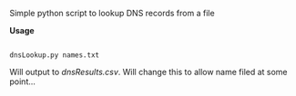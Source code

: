 Simple python script to lookup DNS records from a file

<b> Usage </b> 


<code>
dnsLookup.py names.txt
</code> 


Will output to <i>dnsResults.csv</i>. Will change this to allow name filed at some point... 

